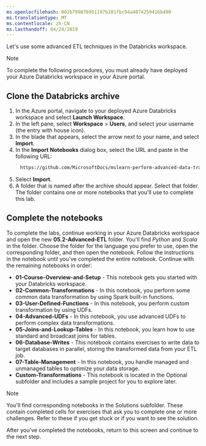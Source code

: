 ```yaml
---
ms.openlocfilehash: 002b799876951197b281fbc94a4074259416b490
ms.translationtype: MT
ms.contentlocale: zh-CN
ms.lasthandoff: 04/24/2019
---
```


Let's use some advanced ETL techniques in the Databricks workspace. 

> [!NOTE]
> To complete the following procedures, you must already have deployed your Azure Databricks workspace in your Azure portal.

## <a name="clone-the-databricks-archive"></a>Clone the Databricks archive

1. In the Azure portal, navigate to your deployed Azure Databricks workspace and select **Launch Workspace**.
2. In the left pane, select **Workspace** > **Users**, and select your username (the entry with house icon).
3. In the blade that appears, select the arrow next to your name, and select **Import**.
4. In the **Import Notebooks** dialog box, select the URL and paste in the following URL:

  ```html
       https://github.com/MicrosoftDocs/mslearn-perform-advanced-data-transformation-in-azure-databricks/blob/master/DBC/05.2-Advanced-ETL.dbc?raw=true
  ```

5. Select **Import**.
6. A folder that is named after the archive should appear. Select that folder. The folder contains one or more notebooks that you'll use to complete this lab.

## <a name="complete-the-notebooks"></a>Complete the notebooks

To complete the labs, continue working in your Azure Databricks workspace and open the new **05.2-Advanced-ETL** folder. You'll find _Python_ and _Scala_ in the folder. Choose the folder for the language you prefer to use, open the corresponding folder, and then open the notebook. Follow the instructions in the notebook until you've completed the entire notebook. Continue with the remaining notebooks in order:

- **01-Course-Overview-and-Setup** -  This notebook gets you started with your Databricks workspace.
- **02-Common-Transformations** - In this notebook, you perform some common data transformation by using Spark built-in functions.
- **03-User-Defined-Functions** - In this notebook, you perform custom transformation by using UDFs.
- **04-Advanced-UDFs** - In this notebook, you use advanced UDFs to perform complex data transformations.
- **05-Joins-and-Lookup-Tables** - In this notebook, you learn how to use standard and broadcast joins for tables.
- **06-Database-Writes** - This notebook contains exercises to write data to target databases in parallel, storing the transformed data from your ETL job.
- **07-Table-Management** - In this notebook, you handle managed and unmanaged tables to optimize your data storage.
- **Custom-Transformations** - This notebook is located in the Optional subfolder and includes a sample project for you to explore later.

> [!Note]
> You'll find corresponding notebooks in the Solutions subfolder. These contain completed cells for exercises that ask you to complete one or more challenges. Refer to these if you get stuck or if you want to see the solution.

After you've completed the notebooks, return to this screen and continue to the next step.
